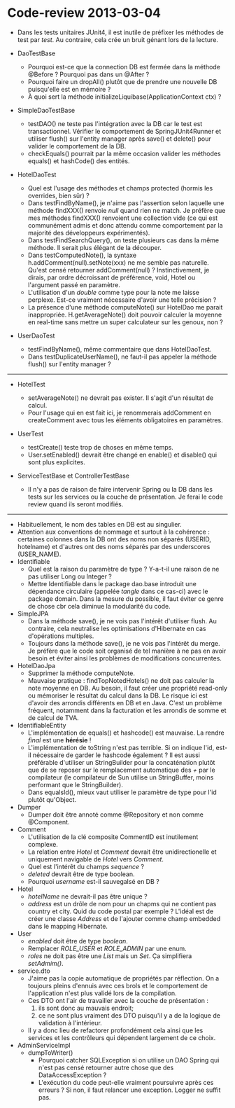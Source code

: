 # Code-review 2013-03-04 #

* Dans les tests unitaires JUnit4, il est inutile de préfixer les méthodes de test par *test*. Au contraire, cela crée un bruit génant lors de la lecture.

* DaoTestBase
  * Pourquoi est-ce que la connection DB est fermée dans la méthode @Before ? Pourquoi pas dans un @After ?
  * Pourquoi faire un dropAll() plutôt que de prendre une nouvelle DB puisqu'elle est en mémoire ?
  * À quoi sert la méthode initializeLiquibase(ApplicationContext ctx) ?
* SimpleDaoTestBase
  * testDAO() ne teste pas l'intégration avec la DB car le test est transactionnel. Vérifier le comportement de SpringJUnit4Runner et utiliser flush() sur l'entity manager après save() et delete() pour valider le comportement de la DB.
  * checkEquals() pourrait par la même occasion valider les méthodes equals() et hashCode() des entités.
* HotelDaoTest
  * Quel est l'usage des méthodes et champs protected (hormis les overrides, bien sûr) ?
  * Dans testFindByName(), je n'aime pas l'assertion selon laquelle une méthode findXXX() renvoie *null* quand rien ne match. Je préfère que mes méthodes findXXX() renvoient une collection vide (ce qui est communément admis et donc attendu comme comportement par la majorité des développeurs expérimentés).
  * Dans testFindSearchQuery(), on teste plusieurs cas dans la même méthode. Il serait plus élégant de la découper.
  * Dans testComputedNote(), la syntaxe h.addComment(null).setNote(xxx) ne me semble pas naturelle. Qu'est censé retourner addComment(null) ? Instinctivement, je dirais, par ordre décroissant de préférence, void, Hotel ou l'argument passé en paramètre.
  * L'utilisation d'un *double* comme type pour la note me laisse perplexe. Est-ce vraiment nécessaire d'avoir une telle précision ?
  * La présence d'une méthode computeNote() sur HotelDao me parait inappropriée. H.getAverageNote() doit pouvoir calculer la moyenne en real-time sans mettre un super calculateur sur les genoux, non ?
* UserDaoTest
  * testFindByName(), même commentaire que dans HotelDaoTest.
  * Dans testDuplicateUserName(), ne faut-il pas appeler la méthode flush() sur l'entity manager ?

---

* HotelTest
  * setAverageNote() ne devrait pas exister. Il s'agit d'un résultat de calcul.
  * Pour l'usage qui en est fait ici, je renommerais addComment en createComment avec tous les éléments obligatoires en paramètres.
* UserTest
  * testCreate() teste trop de choses en même temps.
  * User.setEnabled() devrait être changé en enable() et disable() qui sont plus explicites.

* ServiceTestBase et ControllerTestBase
  * Il n'y a pas de raison de faire intervenir Spring ou la DB dans les tests sur les services ou la couche de présentation. Je ferai le code review quand ils seront modifiés.

---

* Habituellement, le nom des tables en DB est au singulier.
* Attention aux conventions de nommage et surtout à la cohérence : certaines colonnes dans la DB ont des noms non séparés (USERID, hotelname) et d'autres ont des noms séparés par des underscores (USER_NAME).
* Identifiable
  * Quel est la raison du paramètre de type ? Y-a-t-il une raison de ne pas utiliser Long ou Integer ?
  * Mettre Identifiable dans le package dao.base introduit une dépendance circulaire (appelée *tangle* dans ce cas-ci) avec le package domain. Dans la mesure du possible, il faut éviter ce genre de chose cbr cela diminue la modularité du code.
* SimpleJPA
  * Dans la méthode save(), je ne vois pas l'intérêt d'utiliser flush. Au contraire, cela neutralise les optimisations d'Hibernate en cas d'opérations multiples.
  * Toujours dans la méthode save(), je ne vois pas l'intérêt du merge. Je préfère que le code soit organisé de tel manière à ne pas en avoir besoin et éviter ainsi les problèmes de modifications concurrentes.
* HotelDaoJpa
  * Supprimer la méthode computeNote.
  * Mauvaise pratique : findTopNotedHotels() ne doit pas calculer la note moyenne en DB. Au besoin, il faut créer une propriété read-only ou mémoriser le résultat du calcul dans la DB. Le risque ici est d'avoir des arrondis différents en DB et en Java. C'est un problème fréquent, notamment dans la facturation et les arrondis de somme et de calcul de TVA.
* IdentifiableEntity
  * L'implémentation de equals() et hashcode() est mauvaise. La rendre *final* est une **hérésie** !
  * L'implémentation de toString n'est pas terrible. Si on indique l'id, est-il nécessaire de garder le hashcode également ? Il est aussi préférable d'utiliser un StringBuilder pour la concaténation plutôt que de se reposer sur le remplacement automatique des *+* par le compilateur (le compilateur de Sun utilise un StringBuffer, moins performant que le StringBuilder).
  * Dans equalsId(), mieux vaut utiliser le paramètre de type pour l'id plutôt qu'Object.
* Dumper
  * Dumper doit être annoté comme @Repository et non comme @Component.
* Comment
  * L'utilisation de la clé composite CommentID est inutilement complexe.
  * La relation entre *Hotel* et *Comment* devrait être unidirectionelle et uniquement navigable de *Hotel* vers *Comment*.
  * Quel est l'intérêt du champs *sequence* ?
  * *deleted* devrait être de type boolean.
  * Pourquoi *username* est-il sauvegalsé en DB ?
* Hotel
  * *hotelName* ne devrait-il pas être unique ?
  * *address* est un drôle de nom pour un chapms qui ne contient pas country et city. Quid du code postal par exemple ? L'idéal est de créer une classe *Address* et de l'ajouter comme champ embedded dans le mapping Hibernate.
* User
  * *enabled* doit être de type *boolean*.
  * Remplacer *ROLE_USER* et *ROLE_ADMIN* par une enum.
  * *roles* ne doit pas être une *List* mais un *Set*. Ça simplifiera *setAdmim()*.
* service.dto
  * J'aime pas la copie automatique de propriétés par réflection. On a toujours pleins d'ennuis avec ces brols et le comportement de l'application n'est plus validé lors de la compilation.
  * Ces DTO ont l'air de travailler avec la couche de présentation :
    1. ils sont donc au mauvais endroit;
    2. ce ne sont plus vraiment des DTO puisqu'il y a de la logique de validation à l'intérieur.
  * Il y a donc lieu de refactorer profondément cela ainsi que les services et les contrôleurs qui dépendent largement de ce choix.
* AdminServiceImpl
  * dumpToWriter()
    * Pourquoi catcher SQLException si on utilise un DAO Spring qui n'est pas censé retourner autre chose que des DataAccessException ?
    * L'exécution du code peut-elle vraiment poursuivre après ces erreurs ? Si non, il faut relancer une exception. Logger ne suffit pas.
